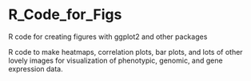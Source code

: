 # R_Code_for_Figs
R code for creating figures with ggplot2 and other packages

R code to make heatmaps, correlation plots, bar plots, and lots of other lovely images for visualization of phenotypic, genomic, and gene expression data.
